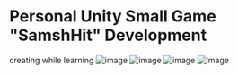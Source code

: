 # Personal Unity Small Game "SamshHit" Development
 creating while learning
![image](https://user-images.githubusercontent.com/61171413/167264607-210fe05b-772b-4d94-9f61-b6f1da683a76.png)
![image](https://user-images.githubusercontent.com/61171413/171305140-4fa221e0-f64f-4b56-9a89-9442579c4535.png)
![image](https://user-images.githubusercontent.com/61171413/171306319-e73ed5ff-c489-42c2-b9fe-1e0c78cc3450.png)
![image](https://user-images.githubusercontent.com/61171413/173207232-5e221b1f-ac5b-4ed7-90fe-f415d92310e2.png)


